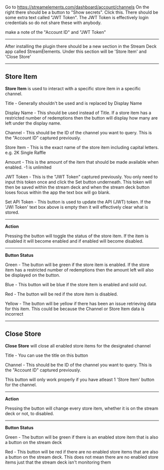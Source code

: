 Go to https://streamelements.com/dashboard/account/channels
On the right there should be a button to "Show secrets". Click this.
There should be some extra text called "JWT Token". The JWT Token is effectively login credentials 
so do not share these with anybody.

make a note of the "Account ID" and "JWT Token"

------

After installing the plugin there should be a new section in the Stream Deck app called StreamElements. Under this section will be 'Store Item' and 'Close Store'

------
## Store Item

__Store Item__ is used to interact with a specific store item in a specific channel.

Title - Generally shouldn't be used and is replaced by Display Name

Display Name - This should be used instead of Title. If a store item has a restricted number of redemptions then the button will display how many are left under the display name.

Channel - This should be the ID of the channel you want to query. This is the "Account ID" captured previously.

Store Item - This is the exact name of the store item including capital letters. e.g. 2K Single Raffle

Amount - This is the amount of the item that should be made available when enabled. -1 is unlimited

JWT Token - This is the "JWT Token" captured previously. You only need to input this token once and click the Set button underneath. This token will then be saved within the stream deck and when the stream deck button loses focus within the app the text box will go blank.

Set API Token - This button is used to update the API (JWT) token. If the 'JWI Token' text box above is empty then it will effectively clear what is stored.

------
__Action__

Pressing the button will toggle the status of the store item. If the item is disabled it will become enabled and if enabled will become disabled.

------
__Button Status__

Green - The button will be green if the store item is enabled. If the store item has a restricted number of redemptions then the amount left will also be displayed on the button.

Blue - This button will be blue if the store item is enabled and sold out.

Red - The button will be red if the store item is disabled.

Yellow - The button will be yellow if there has been an issue retrieving data for this item. This could be because the Channel or Store Item data is incorrect

------
## Close Store
__Close Store__ will close all enabled store items for the designated channel

Title - You can use the title on this button

Channel - This should be the ID of the channel you want to query. This is the "Account ID" captured previously.

This button will only work properly if you have atleast 1 'Store Item' button for the channel.

------
__Action__

Pressing the button will change every store item, whether it is on the stream deck or not, to disabled.

------
__Button Status__

Green - The button will be green if there is an enabled store item that is also a button on the stream deck

Red - This button will be red if there are no enabled store items that are also a button on the stream deck. This does not mean there are no enabled store items just that the stream deck isn't monitoring them
